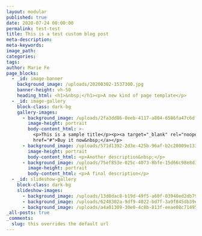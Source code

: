 ```yaml
---
layout: modular
published: true
date: 2020-07-24 00:00:00
permalink: test-test
title: This is a test custom blog post
meta-description:
meta-keywords:
image_path:
categories:
tags:
author: Marie Fe
page_blocks:
  - _id: image-banner
    background_image: /uploads/20200302-1537300.jpg
    banner-height: vh-50
    heading_html: <h1>&nbsp;</h1><p>A new kind of page template</p>
  - _id: image-gallery
    block-class: dark-bg
    gallery-images:
      - background_image: /uploads/2fa3dd86-0eeb-4117-a804-6586fa47c6df.jpeg
        image-height: portrait
        body-content_html: >-
          <p>This is a sample title</p><p><a target="_blank" rel="noopener"
          href="#">Buy it now&nbsp;</a></p>
      - background_image: /uploads/571d1392-2d3e-425b-96af-b2c28009e133.jpeg
        image-height: portrait
        body-content_html: <p>Another description&nbsp;</p>
      - background_image: /uploads/75ef853e-025c-4073-8bfe-15d66c98e8d3.jpeg
        image-height: portrait
        body-content_html: <p>A final description</p>
  - _id: slideshow-gallery
    block-class: dark-bg
    slideshow-images:
      - background_image: /uploads/13d0dac8-b19d-49f5-a60f-03940ed2db79.jpeg
      - background_image: /uploads/6248302a-9df9-4022-bd7f-3a9f845db39e.jpeg
      - background_image: /uploads/a4a01309-30e0-4c8b-813f-eeae08c71495.jpeg
_all-posts: true
_comments:
  slug: this overrides the default url
---
```


